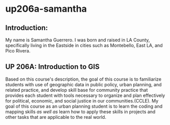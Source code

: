 # up206a-samantha
## <h2> Introduction: 
My name is Samantha Guerrero. I was born and raised in LA County, specifically living in the Eastside in cities such as Montebello, East LA, and Pico Rivera. 
## <h2> UP 206A: Introduction to GIS
  
Based on this course's description, the goal of this course is to familiarize students with use of geographic data in public policy, urban planning, and related practice, and develop skill base for community practice that provides each student with tools necessary to organize and plan effectively for political, economic, and social justice in our communities.(CCLE). 
My goal of this course as an urban planning student is to learn the coding and mapping skills *as well as* learn how to apply these skills in projects and other tasks that are applicable to the real world. 
